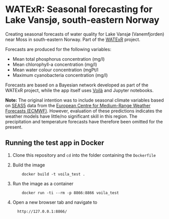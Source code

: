 # WATExR: Seasonal forecasting for Lake Vansjø, south-eastern Norway

Creating seasonal forecasts of water quality for Lake Vansjø (Vanemfjorden) near Moss in south-eastern Norway. Part of the [WATExR](https://nivanorge.github.io/seasonal_forecasting_watexr/) project.

Forecasts are produced for the following variables:

 * Mean total phosphorus concentration (mg/l)
 * Mean chlorophyll-a concentration (mg/l)
 * Mean water colour concentration (mgPt/l
 * Maximum cyanobacteria concentration (mg/l)
 
Forecasts are based on a Bayesian network developed as part of the WATExR project, while the app itself uses [Voilà](https://github.com/voila-dashboards/voila) and Jupyter notebooks.
 
**Note:** The original intention was to include seasonal climate variables based on [SEAS5](https://gmd.copernicus.org/articles/12/1087/2019/) data from the [European Centre for Medium-Range Weather Forecasts (ECMWF)](https://www.ecmwf.int/). However, evaluation of these predictions indicates the weather models have little/no significant skill in this region. The precipitation and temperature forecasts have therefore been omitted for the present.

## Running the test app in Docker

 1. Clone this repository and `cd` into the folder containing the `Dockerfile`
 
 2. Build the image
 
            docker build -t voila_test .
 
 
 3. Run the image as a container
 
            docker run -ti --rm -p 8866:8866 voila_test
 
 
 4. Open a new browser tab and navigate to
 
          http://127.0.0.1:8866/
